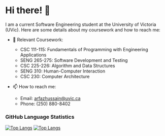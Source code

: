 # Hi there! 👋

I am a current Software Engineering student at the University of Victoria (UVic). Here are some details about my coursework and how to reach me:

- 🌱 Relevant Coursework:
  - CSC 111-115: Fundamentals of Programming with Engineering Applications
  - SENG 265-275: Software Development and Testing
  - CSC 225-226: Algorithm and Data Structures
  - SENG 310: Human-Computer Interaction
  - CSC 230: Computer Architecture

- 📫 How to reach me:
  - Email: arfazhussain@uvic.ca
  - Phone: (250) 880-8402

### GitHub Language Statistics
[![Top Langs](https://github-readme-stats-git-masterrstaa-rickstaa.vercel.app/api/top-langs/?username=arfazhxss&theme=algolia&show_icons=true)](https://github.com/arfazhxss)
[![Top Langs](https://github-readme-stats.vercel.app/api?username=arfazhxss&theme=algolia&show_icons=true)](https://github.com/arfazhxss)

